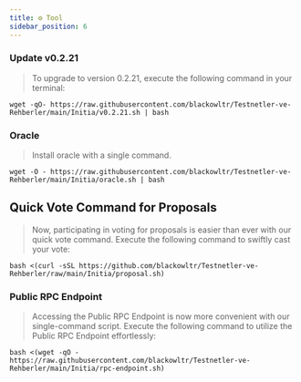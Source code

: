 ```yaml
---
title: ⚙️ Tool
sidebar_position: 6
---
```


### Update v0.2.21
> To upgrade to version 0.2.21, execute the following command in your terminal:
```shell
wget -qO- https://raw.githubusercontent.com/blackowltr/Testnetler-ve-Rehberler/main/Initia/v0.2.21.sh | bash
```

### Oracle
> Install oracle with a single command.
```shell
wget -O - https://raw.githubusercontent.com/blackowltr/Testnetler-ve-Rehberler/main/Initia/oracle.sh | bash
```

## Quick Vote Command for Proposals
> Now, participating in voting for proposals is easier than ever with our quick vote command. Execute the following command to swiftly cast your vote:
```shell
bash <(curl -sSL https://github.com/blackowltr/Testnetler-ve-Rehberler/raw/main/Initia/proposal.sh)
```

### Public RPC Endpoint
> Accessing the Public RPC Endpoint is now more convenient with our single-command script. Execute the following command to utilize the Public RPC Endpoint effortlessly:
```shell
bash <(wget -qO - https://raw.githubusercontent.com/blackowltr/Testnetler-ve-Rehberler/main/Initia/rpc-endpoint.sh)
```


